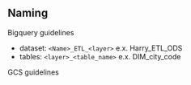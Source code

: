 ## Naming

Bigquery guidelines
- dataset: `<Name>_ETL_<layer>`  e.x. Harry_ETL_ODS
- tables: `<layer>_<table_name>` e.x. DIM_city_code


GCS guidelines